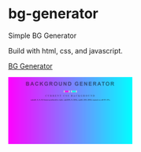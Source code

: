 # bg-generator

Simple BG Generator

Build with html, css, and javascript.

[BG Generator](https://gonexwind.github.io/bg-generator)

<img src="ss.png" width="50%" />
